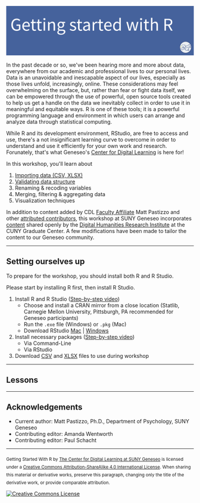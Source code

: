 ![Getting started with R image](./images/Rheader.png)

In the past decade or so, we've been hearing more and more about data, everywhere from our academic and professional lives to our personal lives. Data is an unavoidable and inescapable aspect of our lives, especially as those lives unfold, increasingly, online. These considerations may feel overwhelming on the surface, but, rather than fear or fight data itself, we can be empowered through the use of powerful, open source tools created to help us get a handle on the data we inevitably collect in order to use it in meaningful and equitable ways. R is one of these tools; it is a powerful programming language and environment in which users can arrange and analyze data through statistical computing. 

While R and its development environment, RStudio, are free to access and use, there's a not insignificant learning curve to overcome in order to understand and use it efficiently for your own work and research. Forunately, that's what Geneseo's [Center for Digital Learning](https://www.geneseo.edu/cdl) is here for!

In this workshop, you'll learn about

1. [Importing data (CSV, XLSX)](sections/01-importing-data.md)
2. [Validating data structure](sections/02-validating-data.md)
3. Renaming & recoding variables
4. Merging, filtering & aggregating data
5. Visualization techniques

In addition to content added by CDL [Faculty Affiliate](https://www.geneseo.edu/cdl/faculty-affiliates) Matt Pastizzo and other [attributed contributors](#acknowledgements), this workshop at SUNY Geneseo incorporates [content](https://github.com/DHRI-Curriculum/r) shared openly by the [Digital Humanities Research Institute](https://www.dhinstitutes.org/) at the CUNY Graduate Center. A few modifications have been made to tailor the content to our Geneseo community.

<hr>

## Setting ourselves up

To prepare for the workshop, you should install both R and R Studio.


Please start by installing R first, then install R Studio.


1. Install R and R Studio ([Step-by-step video](video1))
    - Choose and install a CRAN mirror from a close location (Statlib, Carnegie Mellon University, Pittsburgh, PA
recommended for Geneseo participants)
    - Run the `.exe` file (Windows) or `.pkg` (Mac)
    - Download RStudio [Mac](https://rstudio.com/products/rstudio/download/#download) | [Windows](https://rstudio.com/products/rstudio/download/#download)
2. Install necessary packages ([Step-by-step video](video2))
    - Via Command-Line
    - Via RStudio
3. Download [CSV](file1) and [XLSX](file2) files to use during workshop

<hr>

## Lessons

<hr>

## Acknowledgements

- Current author: Matt Pastizzo, Ph.D., Department of Psychology, SUNY Geneseo
- Contributing editor: Amanda Wentworth
- Contributing editor: Paul Schacht

---

<sub>Getting Started With R by [The Center for Digital Learning at SUNY Geneseo](https://www.geneseo.edu/cdl) is licensed under a [Creative Commons Attribution-ShareAlike 4.0 International License](http://creativecommons.org/licenses/by-sa/4.0/). When sharing this material or derivative works, preserve this paragraph, changing only the title of the derivative work, or provide comparable attribution.</sub>

[![Creative Commons License](https://i.creativecommons.org/l/by-sa/4.0/88x31.png)](http://creativecommons.org/licenses/by-sa/4.0/)
